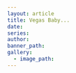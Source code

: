 ```yaml
---
layout: article
title: Vegas Baby...
date:
series:
author:
banner_path:
gallery:
  - image_path:
---
```



